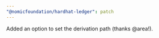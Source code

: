```yaml
---
"@nomicfoundation/hardhat-ledger": patch
---
```


Added an option to set the derivation path (thanks @area!).
